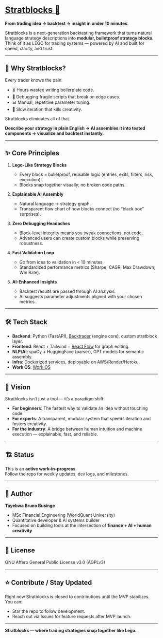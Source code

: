 # [Stratblocks 🧩](https://stratblocks.com)

**From trading idea → backtest → insight in under 10 minutes.**

Stratblocks is a next-generation backtesting framework that turns natural language strategy descriptions into **modular, bulletproof strategy blocks**. Think of it as LEGO for trading systems — powered by AI and built for speed, clarity, and trust.

---

## 🚀 Why Stratblocks?

Every trader knows the pain:

- ⏳ Hours wasted writing boilerplate code.
- 🐛 Debugging fragile scripts that break on edge cases.
- 📊 Manual, repetitive parameter tuning.
- 🤯 Slow iteration that kills creativity.

Stratblocks eliminates all of that.

**Describe your strategy in plain English → AI assembles it into tested components → visualize and backtest instantly.**

---

## ✨ Core Principles

1. **Lego-Like Strategy Blocks**  
   - Every block = bulletproof, reusable logic (entries, exits, filters, risk, execution).  
   - Blocks snap together visually; no broken code paths.

2. **Explainable AI Assembly**  
   - Natural language → strategy graph.  
   - Transparent flow chart of how blocks connect (no “black box” surprises).

3. **Zero Debugging Headaches**  
   - Block-level integrity means you tweak connections, not code.  
   - Advanced users can create custom blocks while preserving robustness.

4. **Fast Validation Loop**  
   - Go from idea to validation in < 10 minutes.  
   - Standardized performance metrics (Sharpe, CAGR, Max Drawdown, Win Rate).  

5. **AI-Enhanced Insights**  
   - Backtest results are passed through AI analysis.  
   - AI suggests parameter adjustments aligned with your chosen metrics.

---

## 🛠 Tech Stack

- **Backend**: Python (FastAPI), [Backtrader](https://www.backtrader.com/) (engine core), custom stratblock layer.  
- **Frontend**: React + Tailwind + [React Flow](https://reactflow.dev/) for graph editing.  
- **NLP/AI**: spaCy + HuggingFace (parser), GPT models for semantic assembly.  
- **Infra**: Dockerized services, deployable on AWS/Render/Heroku.
- **Work OS**: [Work OS](https://workos.com/)

---


## 🔮 Vision

Stratblocks isn’t just a tool — it’s a paradigm shift:

- **For beginners**: The fastest way to validate an idea without touching code.  
- **For experts**: A transparent, modular system that speeds iteration and fosters creativity.  
- **For the industry**: A bridge between human intuition and machine execution — explainable, fast, and reliable.  

---

## 🏗 Status

This is an **active work-in-progress**.  
Follow the repo for weekly updates, dev logs, and milestones.  

---

## 👤 Author

**Tayebwa Bruno Businge**  
- MSc Financial Engineering (WorldQuant University)  
- Quantitative developer & AI systems builder  
- Focused on building tools at the intersection of **finance + AI + human creativity**

---

## 📜 License

GNU Affero General Public License v3.0 (AGPLv3)

---

## ⭐ Contribute / Stay Updated

Right now Stratblocks is closed to contributions until the MVP stabilizes.  
You can:  
- Star the repo to follow development.  
- Reach out via Issues for feature requests after MVP launch.  

---

**Stratblocks — where trading strategies snap together like Lego.**
